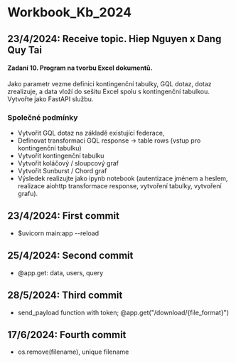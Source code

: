 # Workbook_Kb_2024

## 23/4/2024: Receive topic. Hiep Nguyen x Dang Quy Tai
#### Zadaní 10. Program na tvorbu Excel dokumentů.
Jako parametr vezme definici kontingenční tabulky, GQL dotaz, dotaz zrealizuje, a data vloží do sešitu Excel spolu s kontingenční tabulkou. Vytvořte jako FastAPI službu.

### Společné podmínky
- Vytvořit GQL dotaz na základě existující federace,
- Definovat transformaci GQL response -> table rows (vstup pro kontingenční tabulku)
- Vytvořit kontingenční tabulku
- Vytvořit koláčový / sloupcový graf
- Vytvořit Sunburst / Chord graf
- Výsledek realizujte jako ipynb notebook (autentizace jménem a heslem, realizace aiohttp transformace response, vytvoření tabulky, vytvoření grafu).

## 23/4/2024: First commit
- $uvicorn main:app --reload

## 25/4/2024: Second commit
- @app.get: data, users, query

## 28/5/2024: Third commit
- send_payload function with token; @app.get("/download/{file_format}")

## 17/6/2024: Fourth commit
- os.remove(filename), unique filename
